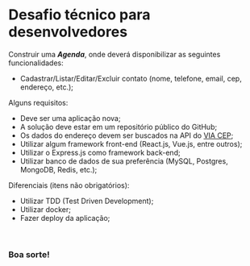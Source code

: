 # Desafio técnico para desenvolvedores

Construir uma ***Agenda***, onde deverá disponibilizar as seguintes funcionalidades:

- Cadastrar/Listar/Editar/Excluir contato (nome, telefone, email, cep, endereço, etc.);

Alguns requisitos:

- Deve ser uma aplicação nova;
- A solução deve estar em um repositório público do GitHub;
- Os dados do endereço devem ser buscados na API do [VIA CEP](https://viacep.com.br/);
- Utilizar algum framework front-end (React.js, Vue.js, entre outros);
- Utilizar o Express.js como framework back-end;
- Utilizar banco de dados de sua preferência (MySQL, Postgres, MongoDB, Redis, etc.);

Diferenciais (itens não obrigatórios):

- Utilizar TDD (Test Driven Development);
- Utilizar docker;
- Fazer deploy da aplicação;

<br>

### Boa sorte!
